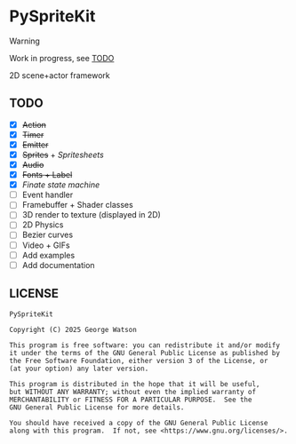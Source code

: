 # PySpriteKit

> [!WARNING]
> Work in progress, see [TODO](#todo)

2D scene+actor framework

## TODO

- [X] ~~Action~~
- [X] ~~Timer~~
- [X] ~~Emitter~~
- [X] ~~Sprites~~ + *Spritesheets*
- [X] ~~Audio~~
- [X] ~~Fonts + Label~~
- [X] *Finate state machine*
- [ ] Event handler
- [ ] Framebuffer + Shader classes
- [ ] 3D render to texture (displayed in 2D)
- [ ] 2D Physics
- [ ] Bezier curves
- [ ] Video + GIFs
- [ ] Add examples
- [ ] Add documentation

## LICENSE

```
PySpriteKit

Copyright (C) 2025 George Watson

This program is free software: you can redistribute it and/or modify
it under the terms of the GNU General Public License as published by
the Free Software Foundation, either version 3 of the License, or
(at your option) any later version.

This program is distributed in the hope that it will be useful,
but WITHOUT ANY WARRANTY; without even the implied warranty of
MERCHANTABILITY or FITNESS FOR A PARTICULAR PURPOSE.  See the
GNU General Public License for more details.

You should have received a copy of the GNU General Public License
along with this program.  If not, see <https://www.gnu.org/licenses/>.
```